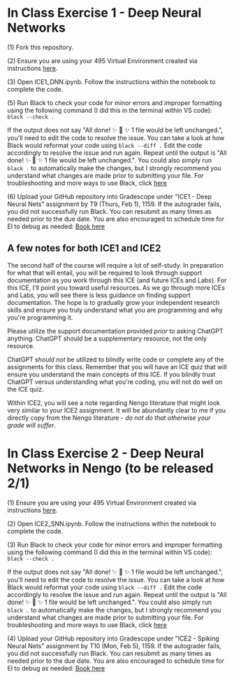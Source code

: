 # In Class Exercise 1 - Deep Neural Networks

(1) Fork this repository.

(2) Ensure you are using your 495 Virtual Environment created via instructions [here](https://github.com/kaitlin-fair/495venv_setup). 

(3) Open ICE1_DNN.ipynb. Follow the instructions within the notebook to complete the code. 

(5) Run Black to check your code for minor errors and improper formatting using the following command (I did this in the terminal within VS code): `black --check .`   

If the output does not say "All done! ✨ 🍰 ✨ 1 file would be left unchanged.", you'll need to edit the code to resolve the issue. You can take a look at how Black would reformat your code using `black --diff .` Edit the code accordingly to resolve the issue and run again. Repeat until the output is "All done! ✨ 🍰 ✨ 1 file would be left unchanged.". You could also simply run `black .` to automatically make the changes, but I strongly recommend you understand what changes are made prior to submitting your file. For troubleshooting and more ways to use Black, click [here](https://black.readthedocs.io/en/stable/usage_and_configuration/the_basics.html)

(6) Upload your GitHub repository into Gradescope under "ICE1 - Deep Neural Nets" assignment by T9 (Thurs, Feb 1), 1159. If the autograder fails, you did not successfully run Black. You can resubmit as many times as needed prior to the due date. You are also encouraged to schedule time for EI to debug as needed: [Book here](https://outlook.office.com/bookwithme/user/94f514961fa3476ab9598d4a2173d076@afacademy.af.edu?anonymous&ep=plink)

## A few notes for both ICE1 and ICE2
The second half of the course will require a lot of self-study. In preparation for what that will entail, you will be required to look through support documentation as you work through this ICE (and future ICEs and Labs). For this ICE, I'll point you toward useful resources. As we go through more ICEs and Labs, you will see there is less guidance on finding support documentation. The hope is to gradually grow your independent research skills and ensure you truly understand what you are programming and why you're programming it.  

Please utilize the support documentation provided _prior_ to asking ChatGPT anything. ChatGPT should be a supplementary resource, not the only resource.  

ChatGPT _should not_ be utilized to blindly write code or complete any of the assignments for this class. Remember that you will have an ICE quiz that will ensure you understand the main concepts of this ICE. If you blindly trust ChatGPT versus understanding what you're coding, you will not do well on the ICE quiz.  

Within ICE2, you will see a note regarding Nengo literature that might look very similar to your ICE2 assignment. It will be abundantly clear to me if you directly copy from the Nengo literature - _do not do that otherwise your grade will suffer_.  

# In Class Exercise 2 - Deep Neural Networks in Nengo (to be released 2/1)

(1) Ensure you are using your 495 Virtual Environment created via instructions [here](https://github.com/kaitlin-fair/495venv_setup). 

(2) Open ICE2_SNN.ipynb. Follow the instructions within the notebook to complete the code. 

(3) Run Black to check your code for minor errors and improper formatting using the following command (I did this in the terminal within VS code): `black --check .`   

If the output does not say "All done! ✨ 🍰 ✨ 1 file would be left unchanged.", you'll need to edit the code to resolve the issue. You can take a look at how Black would reformat your code using `black --diff .` Edit the code accordingly to resolve the issue and run again. Repeat until the output is "All done! ✨ 🍰 ✨ 1 file would be left unchanged.". You could also simply run `black .` to automatically make the changes, but I strongly recommend you understand what changes are made prior to submitting your file. For troubleshooting and more ways to use Black, click [here](https://black.readthedocs.io/en/stable/usage_and_configuration/the_basics.html)

(4) Upload your GitHub repository into Gradescope under "ICE2 - Spiking Neural Nets" assignment by T10 (Mon, Feb 5), 1159. If the autograder fails, you did not successfully run Black. You can resubmit as many times as needed prior to the due date. You are also encouraged to schedule time for EI to debug as needed: [Book here](https://outlook.office.com/bookwithme/user/94f514961fa3476ab9598d4a2173d076@afacademy.af.edu?anonymous&ep=plink)
